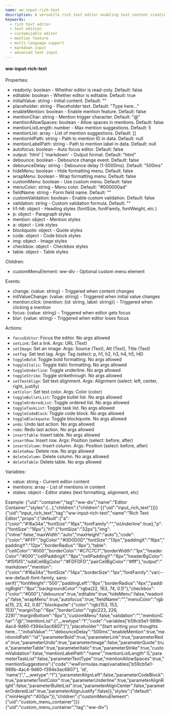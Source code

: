```yaml
---
name: ww-input-rich-text
description: A versatile rich text editor enabling text content creation with formatting options, headings, lists, tables, media, read-only mode, mention support, and output format selection. This is for editing rich text, not just rendering rich text.
keywords:
  - rich text editor
  - text edition
  - customizable editor
  - mention feature
  - multi-language support
  - markdown input
  - advanced text input
---
```


#### ww-input-rich-text

Properties:
- readonly: boolean - Whether editor is read-only. Default: false
- editable: boolean - Whether editor is editable. Default: true
- initialValue: string - Initial content. Default: ""
- placeholder: string - Placeholder text. Default: "Type here..."
- enableMention: boolean - Enable mention feature. Default: false
- mentionChar: string - Mention trigger character. Default: "@"
- mentionAllowSpaces: boolean - Allow spaces in mentions. Default: false
- mentionListLength: number - Max mention suggestions. Default: 5
- mentionList: array - List of mention suggestions. Default: []
- mentionIdPath: string - Path to mention ID in data. Default: null
- mentionLabelPath: string - Path to mention label in data. Default: null
- autofocus: boolean - Auto focus editor. Default: false
- output: 'html' | 'markdown' - Output format. Default: "html"
- debounce: boolean - Debounce change event. Default: false
- debounceDelay: string - Debounce delay (1-5000ms). Default: "500ms"
- hideMenu: boolean - Hide formatting menu. Default: false
- wrapMenu: boolean - Wrap formatting menu. Default: false
- customMenu: boolean - Use custom menu. Default: false
- menuColor: string - Menu color. Default: "#000000ad"
- fieldName: string - Form field name. Default: ""
- customValidation: boolean - Enable custom validation. Default: false
- validation: string - Custom validation formula. Default: ""
- h1-h6: object - Heading styles (fontSize, fontFamily, fontWeight, etc.)
- p: object - Paragraph styles
- mention: object - Mention styles
- a: object - Link styles
- blockquote: object - Quote styles
- code: object - Code block styles
- img: object - Image styles
- checkbox: object - Checkbox styles
- table: object - Table styles

Children:
- customMenuElement: ww-div - Optional custom menu element

Events:
- change: {value: string} - Triggered when content changes
- initValueChange: {value: string} - Triggered when initial value changes
- mention:click: {mention: {id: string, label: string}} - Triggered when clicking a mention
- focus: {value: string} - Triggered when editor gets focus
- blur: {value: string} - Triggered when editor loses focus

Actions:
- `focusEditor`: Focus the editor. No args allowed
- `setLink`: Set a link. Args: URL (Text)
- `setImage`: Set an image. Args: Source (Text), Alt (Text), Title (Text)
- `setTag`: Set text tag. Args: Tag (select: p, h1, h2, h3, h4, h5, h6)
- `toggleBold`: Toggle bold formatting. No args allowed
- `toggleItalic`: Toggle italic formatting. No args allowed
- `toggleUnderline`: Toggle underline. No args allowed
- `toggleStrike`: Toggle strikethrough. No args allowed
- `setTextAlign`: Set text alignment. Args: Alignment (select: left, center, right, justify)
- `setColor`: Set text color. Args: Color (color)
- `toggleBulletList`: Toggle bullet list. No args allowed
- `toggleOrderedList`: Toggle ordered list. No args allowed
- `toggleTaskList`: Toggle task list. No args allowed
- `toggleCodeBlock`: Toggle code block. No args allowed
- `toggleBlockquote`: Toggle blockquote. No args allowed
- `undo`: Undo last action. No args allowed
- `redo`: Redo last action. No args allowed
- `insertTable`: Insert table. No args allowed
- `insertRow`: Insert row. Args: Position (select: before, after)
- `insertColumn`: Insert column. Args: Position (select: before, after)
- `deleteRow`: Delete row. No args allowed
- `deleteColumn`: Delete column. No args allowed
- `deleteTable`: Delete table. No args allowed

Variables:
- value: string - Current editor content
- mentions: array - List of mentions in content
- states: object - Editor states (text formatting, alignment, etc)

Example:
<elements>
{"uid":"container","tag":"ww-div","name":"Editor Container","styles":{...},"children":{"children":[{"uid":"input_rich_text"}]}}
{"uid":"input_rich_text","tag":"ww-input-rich-text","name":"Rich Text Editor","props":{"default":{"a":{"color":"#16a34a","fontSize":"16px","fontFamily":"","isUnderline":true},"p":{"fontSize":"16px"},"h1":{"fontSize":"32px"},"img":{"inline":false,"maxWidth":"auto","maxHeight":"auto"},"code":{"color":"#FFF","bgColor":"#0D0D0D","fontSize":"13px","paddingX":"16px","paddingY":"12px","borderRadius":"8px"},"table":{"cellColor":"#000","borderColor":"#C7C7C7","borderWidth":"1px","headerColor":"#000","cellPaddingX":"8px","cellPaddingY":"6px","headerBgColor":"#f5f5f5","oddCellBgColor":"#FDFDFD","pairCellBgColor":"#fff"},"output":"markdown","mention":{"color":"#16a34a","fontSize":"14px","borderSize":"1px","fontFamily":"var(--ww-default-font-family, sans-serif)","fontWeight":"500","paddingLeft":"8px","borderRadius":"4px","paddingRight":"8px","backgroundColor":"rgba(22, 163, 74, 0.1)"},"checkbox":{"color":"#000"},"debounce":true,"editable":true,"hideMenu":false,"readonly":false,"wrapMenu":true,"autofocus":true,"fieldName":"","menuColor":"rgba(15, 23, 42, 0.8)","blockquote":{"color":"rgb(153, 153, 153)","marginTop":"6px","borderColor":"rgb(223, 226, 229)","marginBottom":"6px"},"customMenu":false,"validation":"","mentionChar":"@","mentionList":{"__wwtype":"f","code":"variables['b59cb5e1-989b-4ac4-9d60-f394e3ac6807']"},"placeholder":"Start writing your thoughts here...","initialValue":"","debounceDelay":"500ms","enableMention":true,"mentionIdPath":"id","parameterBold":true,"parameterLink":true,"parameterRedo":true,"parameterUndo":true,"parameterImage":false,"parameterQuote":true,"parameterTable":true,"parameterItalic":true,"parameterStrike":true,"customValidation":false,"mentionLabelPath":"name","mentionListLength":5,"parameterTaskList":false,"parameterTextType":true,"mentionAllowSpaces":true,"mentionSuggestions":{"code":"wwFormulas.map(variables['b59cb5e1-989b-4ac4-9d60-f394e3ac6807'], 'id', 'name')","__wwtype":"f"},"parameterAlignLeft":false,"parameterCodeBlock":true,"parameterTextColor":true,"parameterUnderline":true,"parameterAlignRight":false,"parameterBulletList":true,"parameterAlignCenter":false,"parameterOrderedList":true,"parameterAlignJustify":false}},"styles":{"default":{"minHeight":"400px"}},"children":{"customMenuElement":{"uid":"custom_menu_container"}}}
{"uid":"custom_menu_container","tag":"ww-div"}
</elements>
